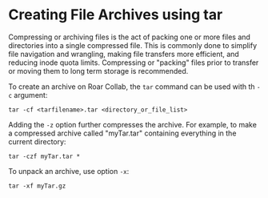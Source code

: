 # Creating File Archives using tar

Compressing or archiving files is the act of packing one or more files and directories into a single 
compressed file. This is commonly done to simplify file navigation and wrangling, making file transfers
more efficient, and reducing inode quota limits. Compressing or "packing" files prior to transfer or moving 
them to long term storage is recommended.

To create an archive on Roar Collab, the `tar` command can be used with th `-c` argument:

```
tar -cf <tarfilename>.tar <directory_or_file_list>
```

Adding the `-z` option further compresses the archive. For example, to make a compressed archive called 
"myTar.tar" containing everything in the current directory:

```
tar -czf myTar.tar *
```

To unpack an archive, use option `-x`:

```
tar -xf myTar.gz
```

